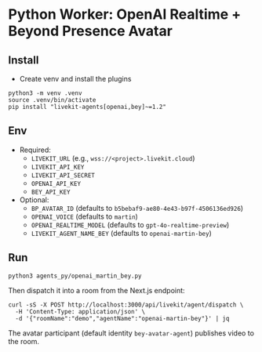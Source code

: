 # Python Worker: OpenAI Realtime + Beyond Presence Avatar

## Install

- Create venv and install the plugins

```
python3 -m venv .venv
source .venv/bin/activate
pip install "livekit-agents[openai,bey]~=1.2"
```

## Env

- Required:
  - `LIVEKIT_URL` (e.g., `wss://<project>.livekit.cloud`)
  - `LIVEKIT_API_KEY`
  - `LIVEKIT_API_SECRET`
  - `OPENAI_API_KEY`
  - `BEY_API_KEY`
- Optional:
  - `BP_AVATAR_ID` (defaults to `b5bebaf9-ae80-4e43-b97f-4506136ed926`)
  - `OPENAI_VOICE` (defaults to `martin`)
  - `OPENAI_REALTIME_MODEL` (defaults to `gpt-4o-realtime-preview`)
  - `LIVEKIT_AGENT_NAME_BEY` (defaults to `openai-martin-bey`)

## Run

```
python3 agents_py/openai_martin_bey.py
```

Then dispatch it into a room from the Next.js endpoint:

```
curl -sS -X POST http://localhost:3000/api/livekit/agent/dispatch \
  -H 'Content-Type: application/json' \
  -d '{"roomName":"demo","agentName":"openai-martin-bey"}' | jq
```

The avatar participant (default identity `bey-avatar-agent`) publishes video to the room.

